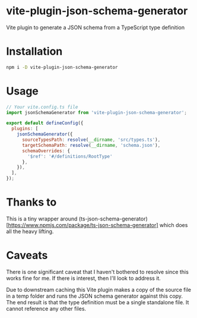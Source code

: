 # vite-plugin-json-schema-generator

Vite plugin to generate a JSON schema from a TypeScript type definition

# Installation

```bash
npm i -D vite-plugin-json-schema-generator
```

# Usage

```javascript
// Your vite.config.ts file
import jsonSchemaGenerator from 'vite-plugin-json-schema-generator';

export default defineConfig({
  plugins: [
    jsonSchemaGenerator({
      sourceTypesPath: resolve(__dirname, 'src/types.ts'),
      targetSchemaPath: resolve(__dirname, 'schema.json'),
      schemaOverrides: {
        '$ref': '#/definitions/RootType'
      },
    }),
  ],
});
```

# Thanks to

This is a tiny wrapper around (ts-json-schema-generator)[https://www.npmjs.com/package/ts-json-schema-generator] which does all the heavy lifting.

# Caveats

There is one significant caveat that I haven't bothered to resolve since this works fine for me. If there is interest, then I'll look to address it.

Due to downstream caching this Vite plugin makes a copy of the source file in a temp folder and runs the JSON schema generator against this copy. The end result is that the type definition must be a single standalone file. It cannot reference any other files.
